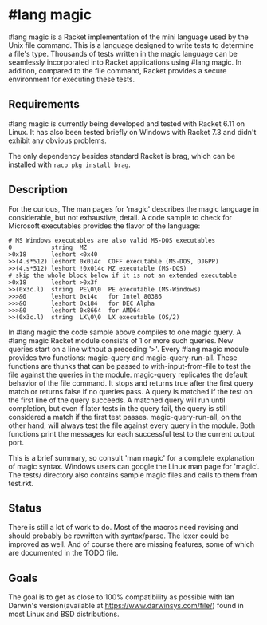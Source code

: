 #lang magic
===========

#lang magic is a Racket implementation of the mini language used by the Unix file command. This is a language designed to write tests to determine a file's type. Thousands of tests written in the magic language can be seamlessly incorporated into Racket applications using #lang magic. In addition, compared to the file command, Racket provides a secure environment for executing these tests.

## Requirements
#lang magic is currently being developed and tested with Racket 6.11 on Linux. It has also been tested briefly on Windows with Racket 7.3 and didn't exhibit any obvious problems.

The only dependency besides standard Racket is brag, which can be installed with `raco pkg install brag`.

## Description 
For the curious, The man pages for 'magic' describes the magic language in considerable, but not exhaustive, detail. A code sample to check for Microsoft executables provides the flavor of the language:

```
# MS Windows executables are also valid MS-DOS executables
0           string  MZ
>0x18       leshort <0x40
>>(4.s*512) leshort 0x014c  COFF executable (MS-DOS, DJGPP)
>>(4.s*512) leshort !0x014c MZ executable (MS-DOS)
# skip the whole block below if it is not an extended executable
>0x18       leshort >0x3f
>>(0x3c.l)  string  PE\0\0  PE executable (MS-Windows)
>>>&0       leshort 0x14c   for Intel 80386
>>>&0       leshort 0x184   for DEC Alpha
>>>&0       leshort 0x8664  for AMD64
>>(0x3c.l)  string  LX\0\0  LX executable (OS/2)
```

In #lang magic the code sample above compiles to one magic query. A #lang magic Racket module consists of 1 or more such queries. New queries start on a line without a preceding '>'. Every #lang magic module provides two functions: magic-query and magic-query-run-all. These functions are thunks that can be passed to with-input-from-file to test the file against the queries in the module. magic-query replicates the default behavior of the file command. It stops and returns true after the first query match or returns false if no queries pass. A query is matched if the test on the first line of the query succeeds. A matched query will run until completion, but even if later tests in the query fail, the query is still considered a match if the first test passes. magic-query-run-all, on the other hand, will always test the file against every query in the module. Both functions print the messages for each successful test to the current output port.

This is a brief summary, so consult 'man magic' for a complete explanation of magic syntax. Windows users can google the Linux man page for 'magic'. The tests/ directory also contains sample magic files and calls to them from test.rkt.

## Status 
There is still a lot of work to do. Most of the macros need revising and should probably be rewritten with syntax/parse. The lexer could be improved as well. And of course there are missing features, some of which are documented in the TODO file.

## Goals 
The goal is to get as close to 100% compatibility as possible with Ian Darwin's version(available at https://www.darwinsys.com/file/) found in most Linux and BSD distributions.
